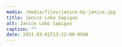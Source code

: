 ```yaml
---
media: /media/files/janice-by-janice.jpg
title: Janice Lobo Sapigao
alt: Janice Lobo Sapigao
caption: ""
date: 2021-03-01T13:22:00-0500
---
```

